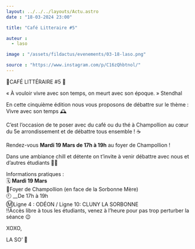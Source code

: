 ```yaml
---
layout: ../../../layouts/Actu.astro
date : "18-03-2024 23:00"

title: "Café Litteraire #5"

auteur :
  - laso

image : "/assets/fildactus/evenements/03-18-laso.png"

source : "https://www.instagram.com/p/C16zQhbtnol/"
---
```


📱CAFÉ LITTÉRAIRE #5 📱

« À vouloir vivre avec son temps, on meurt avec son époque. » Stendhal

En cette cinquième édition nous vous proposons de débattre sur le thème :  
Vivre avec son temps 🕰️

C’est l’occasion de te poser avec du café ou du thé à Champollion au cœur du 5e arrondissement et de débattre tous ensemble ! ☕️

Rendez-vous __Mardi 19 Mars de 17h à 19h__ au foyer de Champollion !

Dans une ambiance chill et détente on t’invite à venir débattre avec nous et d’autres étudiants 👯‍♀️

Informations pratiques :  
🗓️ __Mardi 19 Mars__  
📍Foyer de Champollion (en face de la Sorbonne Mère)  
🕘 __De 17h à 19h  
Ⓜ️Ligne 4 : ODÉON / Ligne 10: CLUNY LA SORBONNE  
‼️Accès libre à tous les étudiants, venez à l’heure pour pas trop perturber la séance 😉

XOXO,

LA SO’ 💛
